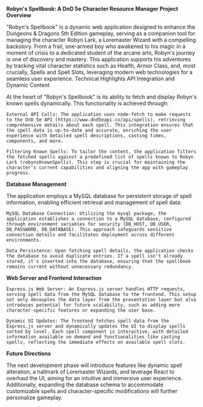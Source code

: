 **Robyn's Spellbook: A DnD 5e Character Resource Manager
Project Overview**

"Robyn's Spellbook" is a dynamic web application designed to enhance the Dungeons & Dragons 5th Edition gameplay, serving as a companion tool for managing the character Robyn Lark, a Loremaster Wizard with a compelling backstory. From a frail, one-armed boy who awakened to his magic in a moment of crisis to a dedicated student of the arcane arts, Robyn's journey is one of discovery and mastery. This application supports his adventures by tracking vital character statistics such as Health, Armor Class, and, most crucially, Spells and Spell Slots, leveraging modern web technologies for a seamless user experience.
Technical Highlights
API Integration and Dynamic Content

At the heart of "Robyn's Spellbook" is its ability to fetch and display Robyn's known spells dynamically. This functionality is achieved through:

    External API Calls: The application uses node-fetch to make requests to the DnD 5e API (https://www.dnd5eapi.co/api/spells), retrieving comprehensive details about each spell. This integration ensures that the spell data is up-to-date and accurate, enriching the user experience with detailed spell descriptions, casting times, components, and more.

    Filtering Known Spells: To tailor the content, the application filters the fetched spells against a predefined list of spells known to Robyn Lark (robynsKnownSpells). This step is crucial for maintaining the character's current capabilities and aligning the app with gameplay progress.

**Database Management**

The application employs a MySQL database for persistent storage of spell information, enabling efficient retrieval and management of spell data:

    MySQL Database Connection: Utilizing the mysql package, the application establishes a connection to a MySQL database, configured through environment variables for security (DB_HOST, DB_USER, DB_PASSWORD, DB_DATABASE). This approach safeguards sensitive connection details and facilitates deployment across different environments.

    Data Persistence: Upon fetching spell details, the application checks the database to avoid duplicate entries. If a spell isn't already stored, it's inserted into the database, ensuring that the spellbook remains current without unnecessary redundancy.

**Web Server and Frontend Interaction**

    Express.js Web Server: An Express.js server handles HTTP requests, serving spell data from the MySQL database to the frontend. This setup not only decouples the data layer from the presentation layer but also introduces potential for future scalability, such as adding more character-specific features or expanding the user base.

    Dynamic UI Updates: The frontend fetches spell data from the Express.js server and dynamically updates the UI to display spells sorted by level. Each spell component is interactive, with detailed information available on demand and functionalities like casting spells, reflecting the immediate effects on available spell slots.

**Future Directions**

The next development phase will introduce features like dynamic spell alteration, a hallmark of Loremaster Wizards, and leverage React to overhaul the UI, aiming for an intuitive and immersive user experience. Additionally, expanding the database schema to accommodate customizable spells and character-specific modifications will further personalize gameplay.

